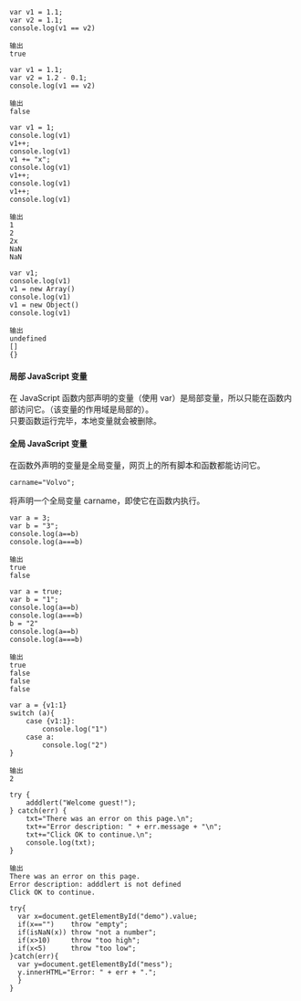 ```
var v1 = 1.1;
var v2 = 1.1;
console.log(v1 == v2)

输出
true
```


```
var v1 = 1.1;
var v2 = 1.2 - 0.1;
console.log(v1 == v2)

输出
false
```

```
var v1 = 1;
console.log(v1)
v1++;
console.log(v1)
v1 += "x";
console.log(v1)
v1++;
console.log(v1)
v1++;
console.log(v1)

输出
1
2
2x
NaN
NaN
```

```
var v1;
console.log(v1)
v1 = new Array()
console.log(v1)
v1 = new Object()
console.log(v1)

输出
undefined
[]
{}
```

#### 局部 JavaScript 变量
在 JavaScript 函数内部声明的变量（使用 var）是局部变量，所以只能在函数内部访问它。（该变量的作用域是局部的）。  
只要函数运行完毕，本地变量就会被删除。

#### 全局 JavaScript 变量
在函数外声明的变量是全局变量，网页上的所有脚本和函数都能访问它。

```
carname="Volvo";
```
将声明一个全局变量 carname，即使它在函数内执行。


```
var a = 3;
var b = "3";
console.log(a==b)
console.log(a===b)

输出
true
false
```

```
var a = true;
var b = "1";
console.log(a==b)
console.log(a===b)
b = "2"
console.log(a==b)
console.log(a===b)

输出
true
false
false
false
```

```
var a = {v1:1}
switch (a){
    case {v1:1}:
        console.log("1")
    case a:
        console.log("2")
}

输出
2
```

```
try {
    adddlert("Welcome guest!");
} catch(err) {
    txt="There was an error on this page.\n";
    txt+="Error description: " + err.message + "\n";
    txt+="Click OK to continue.\n";
    console.log(txt);
}

输出
There was an error on this page.
Error description: adddlert is not defined
Click OK to continue.
```

```
try{
  var x=document.getElementById("demo").value;
  if(x=="")    throw "empty";
  if(isNaN(x)) throw "not a number";
  if(x>10)     throw "too high";
  if(x<5)      throw "too low";
}catch(err){
  var y=document.getElementById("mess");
  y.innerHTML="Error: " + err + ".";
  }
}
```

